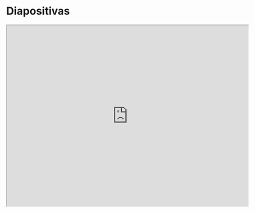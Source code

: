 # Diapositivas

<iframe src="https://drive.google.com/file/d/1raet1o9fLUFsT7CPO_EEwBHD1QJkuaiC/preview" width="640" height="480" allow="autoplay"></iframe>
